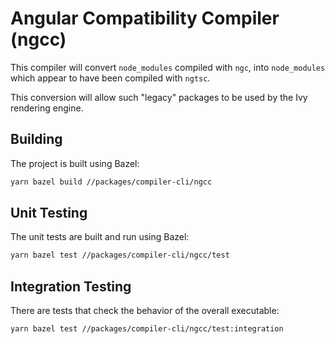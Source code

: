 # Angular Compatibility Compiler (ngcc)

This compiler will convert `node_modules` compiled with `ngc`, into `node_modules` which
appear to have been compiled with `ngtsc`.

This conversion will allow such "legacy" packages to be used by the Ivy rendering engine.

## Building

The project is built using Bazel:

```bash
yarn bazel build //packages/compiler-cli/ngcc
```

## Unit Testing

The unit tests are built and run using Bazel:

```bash
yarn bazel test //packages/compiler-cli/ngcc/test
```

## Integration Testing

There are tests that check the behavior of the overall executable:

```bash
yarn bazel test //packages/compiler-cli/ngcc/test:integration 
```
